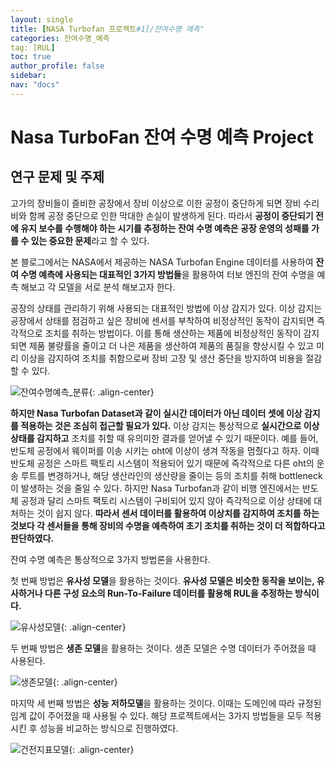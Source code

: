 ```yaml
---
layout: single
title: [NASA Turbofan 프로젝트#1]/잔여수명 예측"
categories: 잔여수명_예측
tag: [RUL]
toc: true
author_profile: false
sidebar:
nav: "docs"
---
```


# Nasa TurboFan 잔여 수명 예측 Project

## 연구 문제 및 주제

고가의 장비들이 즐비한 공장에서 장비 이상으로 이한 공정이 중단하게 되면 장비 수리비와 함께 공정 중단으로 인한 막대한 손실이 발생하게 된다. 따라서 **공정이 중단되기 전에 유지 보수를 수행해야 하는 시기를 추정하는 잔여 수명 예측은 공장 운영의 성패를 가를 수 있는 중요한 문제**라고 할 수 있다.

본 블로그에서는 NASA에서 제공하는 NASA Turbofan Engine 데이터를 사용하여 **잔여 수명 예측에 사용되는 대표적인 3가지 방법들**을 활용하여 터보 엔진의 잔여 수명을 예측 해보고 각 모델을 서로 분석 해보고자 한다.

공장의 상태를 관리하기 위해 사용되는 대표적인 방법에 이상 감지가 있다. 이상 감지는 공장에서 상태를 점검하고 싶은 장비에 센서를 부착하여 비정상적인 동작이 감지되면 즉각적으로 조치를 취하는 방법이다. 이를 통해 생산하는 제품에 비정상적인 동작이 감지되면 제품 불량률을 줄이고 더 나은 제품을 생산하여 제품의 품질을 향상시킬 수 있고 미리 이상을 감지하여 조치를 취함으로써 장비 고장 및 생산 중단을 방지하여 비용을 절감 할 수 있다.

![잔여수명예측_분류]({{site.url}}/images/2023-10-15-NasaTurbofan/잔여수명예측_분류.png){: .align-center}

**하지만 Nasa Turbofan Dataset과 같이 실시간 데이터가 아닌 데이터 셋에 이상 감지를 적용하는 것은 조심히 접근할 필요가 있다.** 이상 감지는 통상적으로 **실시간으로 이상 상태를 감지하고** 조치를 취할 때 유의미한 결과를 얻어낼 수 있기 때문이다. 예를 들어, 반도체 공정에서 웨이퍼를 이송 시키는 oht에 이상이 생겨 작동을 멈췄다고 하자. 이때 반도체 공정은 스마트 팩토리 시스템이 적용되어 있기 때문에 즉각적으로 다른 oht의 운송 루트를 변경하거나, 해당 생산라인의 생산량을 줄이는 등의 조치를 취해 bottleneck이 발생하는 것을 줄일 수 있다. 하지만 Nasa Turbofan과 같이 비행 엔진에서는 반도체 공정과 달리 스마트 팩토리 시스템이 구비되어 있지 않아 즉각적으로 이상 상태에 대처하는 것이 쉽지 않다. **따라서 센서 데이터를 활용하여 이상치를 감지하여 조치를 하는 것보다 각 센서들을 통해 장비의 수명을 예측하여 초기 조치를 취하는 것이 더 적합하다고 판단하였다.**

잔여 수명 예측은 통상적으로 3가지 방법론을 사용한다.

첫 번째 방법은 **유사성 모델**을 활용하는 것이다. **유사성 모델은 비슷한 동작을 보이는, 유사하거나 다른 구성 요소의 Run-To-Failure 데이터를 활용해 RUL을 추정하는 방식이다.**

![유사성모델]({{site.url}}/images/2023-10-15-NasaTurbofan/유사성모델이미지.png){: .align-center}

두 번째 방법은 **생존 모델**을 활용하는 것이다. 생존 모델은 수명 데이터가 주어졌을 때 사용된다.

![생존모델]({{site.url}}/images/2023-10-15-NasaTurbofan/생존모델이미지.png){: .align-center}

마지막 세 번째 방법은 **성능 저하모델**을 활용하는 것이다. 이때는 도메인에 따라 규정된 임계 값이 주어졌을 때 사용될 수 있다. 해당 프로젝트에서는 3가지 방법들을 모두 적용시킨 후 성능을 비교하는 방식으로 진행하였다.

![건전지표모델]({{site.url}}/images/2023-10-15-NasaTurbofan/건전지표모델이미지.png){: .align-center}
